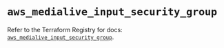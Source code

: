 # `aws_medialive_input_security_group`

Refer to the Terraform Registry for docs: [`aws_medialive_input_security_group`](https://registry.terraform.io/providers/hashicorp/aws/4.54.0/docs/resources/medialive_input_security_group).
